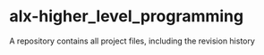 # alx-higher_level_programming
A repository contains all project files, including the revision history
